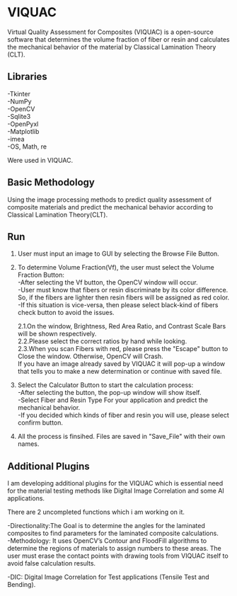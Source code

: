# VIQUAC

Virtual Quality Assessment for Composites (VIQUAC) is a open-source software that determines the volume fraction of fiber or resin 
and calculates the mechanical behavior of the material by Classical Lamination Theory (CLT).


## Libraries
-Tkinter  
-NumPy  
-OpenCV   
-Sqlite3    
-OpenPyxl   
-Matplotlib   
-imea   
-OS, Math, re

Were used in VIQUAC.

## Basic Methodology
  Using the image processing methods to predict quality assessment of composite materials and predict the mechanical behavior according to Classical Lamination Theory(CLT).
## Run  

1.  User must input an image to GUI by selecting the Browse File Button.  
2.  To determine Volume Fraction(Vf), the user must select the Volume Fraction Button:    
    -After selecting the Vf button, the OpenCV window will occur.   
    -User must know that fibers or resin discriminate by its color difference. So, if the fibers are lighter then resin fibers will be assigned as red color.    
    -If this situation is vice-versa, then please select black-kind of fibers check button to avoid the issues.       
    
    2.1.On the window, Brightness, Red Area Ratio, and Contrast Scale Bars will be shown respectively.    
    2.2.Please select the correct ratios by hand while looking.   
    2.3.When you scan Fibers with red, please press the "Escape" button to Close the window. Otherwise, OpenCV will Crash.   
    If you have an image already saved by VIQUAC it will pop-up a window that tells you to make a new determination or continue with saved file.
3.  Select the Calculator Button to start the calculation process:    
  -After selecting the button, the pop-up window will show itself.    
  -Select Fiber and Resin Type For your application and predict the mechanical behavior.    
  -If you decided which kinds of fiber and resin you will use, please select confirm button.
4. All the process is finsihed. Files are saved in "Save_File" with their own names.

## Additional Plugins

I am developing additional plugins for the VIQUAC which is essential need for the material testing methods like Digital Image Correlation and some AI applications.

There are 2 uncompleted functions which i am working on it.

  -Directionality:The Goal is to determine the angles for the laminated composites to find parameters for the laminated composite calculations.   
  -Methodology: It uses OpenCV’s Contour and FloodFill algorithms to determine the regions of materials to assign numbers to these areas. The user must erase the contact points with drawing tools from VIQUAC itself to avoid false calculation results.    
  
  -DIC: Digital Image Correlation for Test applications (Tensile Test and Bending).
  
